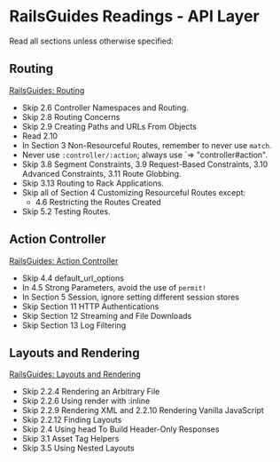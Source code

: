 # RailsGuides Readings - API Layer

Read all sections unless otherwise specified:

## Routing

[RailsGuides: Routing][rails-guides-routing]


* Skip 2.6 Controller Namespaces and Routing.
* Skip 2.8 Routing Concerns
* Skip 2.9 Creating Paths and URLs From Objects
* Read 2.10
* In Section 3 Non-Resourceful Routes, remember to never use `match`.
* Never use `:controller/:action`; always use `=>
  "controller#action".
* Skip 3.8 Segment Constraints, 3.9 Request-Based Constraints,
  3.10 Advanced Constraints, 3.11 Route Globbing.
* Skip 3.13 Routing to Rack Applications.
* Skip all of Section 4 Customizing Resourceful Routes except:
    * 4.6 Restricting the Routes Created
* Skip 5.2 Testing Routes.

## Action Controller

[RailsGuides: Action Controller][rails-guides-action-controller]

* Skip 4.4 default_url_options
* In 4.5 Strong Parameters, avoid the use of `permit!`
* In Section 5 Session, ignore setting different session stores
* Skip Section 11 HTTP Authentications
* Skip Section 12 Streaming and File Downloads
* Skip Section 13 Log Filtering

## Layouts and Rendering

[RailsGuides: Layouts and Rendering][rails-guides-layouts]

* Skip 2.2.4 Rendering an Arbitrary File
* Skip 2.2.6 Using render with :inline
* Skip 2.2.9 Rendering XML and 2.2.10 Rendering Vanilla JavaScript
* Skip 2.2.12 Finding Layouts
* Skip 2.4 Using head To Build Header-Only Responses
* Skip 3.1 Asset Tag Helpers
* Skip 3.5 Using Nested Layouts

[rails-guides-routing]: http://guides.rubyonrails.org/routing.html
[rails-guides-action-controller]: http://guides.rubyonrails.org/action_controller_overview.html
[rails-guides-layouts]: http://guides.rubyonrails.org/layouts_and_rendering.html
